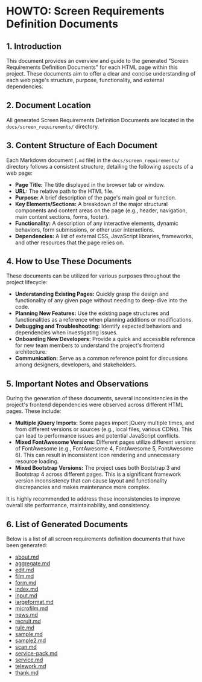 # HOWTO: Screen Requirements Definition Documents

## 1. Introduction
This document provides an overview and guide to the generated "Screen Requirements Definition Documents" for each HTML page within this project. These documents aim to offer a clear and concise understanding of each web page's structure, purpose, functionality, and external dependencies.

## 2. Document Location
All generated Screen Requirements Definition Documents are located in the `docs/screen_requirements/` directory.

## 3. Content Structure of Each Document
Each Markdown document (`.md` file) in the `docs/screen_requirements/` directory follows a consistent structure, detailing the following aspects of a web page:

*   **Page Title:** The title displayed in the browser tab or window.
*   **URL:** The relative path to the HTML file.
*   **Purpose:** A brief description of the page's main goal or function.
*   **Key Elements/Sections:** A breakdown of the major structural components and content areas on the page (e.g., header, navigation, main content sections, forms, footer).
*   **Functionality:** A description of any interactive elements, dynamic behaviors, form submissions, or other user interactions.
*   **Dependencies:** A list of external CSS, JavaScript libraries, frameworks, and other resources that the page relies on.

## 4. How to Use These Documents
These documents can be utilized for various purposes throughout the project lifecycle:

*   **Understanding Existing Pages:** Quickly grasp the design and functionality of any given page without needing to deep-dive into the code.
*   **Planning New Features:** Use the existing page structures and functionalities as a reference when planning additions or modifications.
*   **Debugging and Troubleshooting:** Identify expected behaviors and dependencies when investigating issues.
*   **Onboarding New Developers:** Provide a quick and accessible reference for new team members to understand the project's frontend architecture.
*   **Communication:** Serve as a common reference point for discussions among designers, developers, and stakeholders.

## 5. Important Notes and Observations
During the generation of these documents, several inconsistencies in the project's frontend dependencies were observed across different HTML pages. These include:

*   **Multiple jQuery Imports:** Some pages import jQuery multiple times, and from different versions or sources (e.g., local files, various CDNs). This can lead to performance issues and potential JavaScript conflicts.
*   **Mixed FontAwesome Versions:** Different pages utilize different versions of FontAwesome (e.g., FontAwesome 4, FontAwesome 5, FontAwesome 6). This can result in inconsistent icon rendering and unnecessary resource loading.
*   **Mixed Bootstrap Versions:** The project uses both Bootstrap 3 and Bootstrap 4 across different pages. This is a significant framework version inconsistency that can cause layout and functionality discrepancies and makes maintenance more complex.

It is highly recommended to address these inconsistencies to improve overall site performance, maintainability, and consistency.

## 6. List of Generated Documents
Below is a list of all screen requirements definition documents that have been generated:

*   [about.md](screen_requirements/about.md)
*   [aggregate.md](screen_requirements/aggregate.md)
*   [edit.md](screen_requirements/edit.md)
*   [film.md](screen_requirements/film.md)
*   [form.md](screen_requirements/form.md)
*   [index.md](screen_requirements/index.md)
*   [input.md](screen_requirements/input.md)
*   [largeformat.md](screen_requirements/largeformat.md)
*   [microfilm.md](screen_requirements/microfilm.md)
*   [news.md](screen_requirements/news.md)
*   [recruit.md](screen_requirements/recruit.md)
*   [rule.md](screen_requirements/rule.md)
*   [sample.md](screen_requirements/sample.md)
*   [sample2.md](screen_requirements/sample2.md)
*   [scan.md](screen_requirements/scan.md)
*   [service-pack.md](screen_requirements/service-pack.md)
*   [service.md](screen_requirements/service.md)
*   [telework.md](screen_requirements/telework.md)
*   [thank.md](screen_requirements/thank.md)
